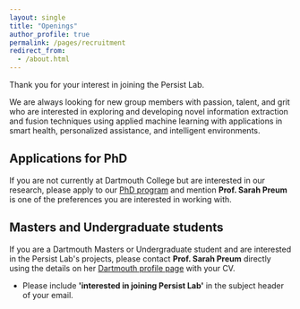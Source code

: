 ```yaml
---
layout: single
title: "Openings"
author_profile: true
permalink: /pages/recruitment
redirect_from: 
  - /about.html
---
```


Thank you for your interest in joining the Persist Lab. 

We are always looking for new group members with passion, talent, and grit who are interested in exploring and developing novel information extraction and fusion techniques using applied machine learning with applications in smart health, personalized assistance, and intelligent environments.

<!---
## Postdoctoral researchers
We are exploring promising research areas and are keen to recruit exceptional researchers. The lab offers a collaborative and supportive environment for researchers. 

If you are interested, please contact **Prof. Sarah Preum** directly using the details on her [Dartmouth profile page](https://web.cs.dartmouth.edu/people/sarah-masud-preum).
--->


## Applications for PhD
If you are not currently at Dartmouth College but are interested in our research, please apply to our [PhD program](https://web.cs.dartmouth.edu/news/2020/10/join-our-phd-program) and mention **Prof. Sarah Preum** is one of the preferences you are interested in working with.


## Masters and Undergraduate students
 If you are a Dartmouth Masters or Undergraduate student and are interested in the Persist Lab's projects, please contact **Prof. Sarah Preum** directly using the details on her [Dartmouth profile page](https://web.cs.dartmouth.edu/people/sarah-masud-preum) with your CV.

* Please include **'interested in joining Persist Lab'** in the subject header of your email. 
 
